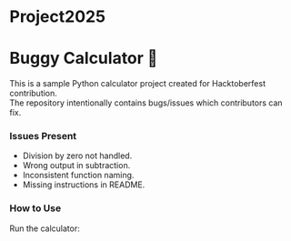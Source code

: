 # Project2025

# Buggy Calculator 🐛

This is a sample Python calculator project created for Hacktoberfest contribution.  
The repository intentionally contains bugs/issues which contributors can fix.

### Issues Present
- Division by zero not handled.
- Wrong output in subtraction.
- Inconsistent function naming.
- Missing instructions in README.

### How to Use
Run the calculator:

